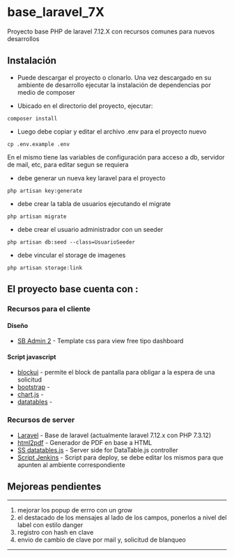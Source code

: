# base_laravel_7X
Proyecto base PHP de laravel 7.12.X con recursos comunes para nuevos desarrollos

## Instalación
* Puede descargar el proyecto o clonarlo.
Una vez descargado en su ambiente de desarrollo ejecutar la instalación de dependencias por medio de composer

* Ubicado en el directorio del proyecto, ejecutar:
```
composer install
```
* Luego debe copiar y editar el archivo .env para el proyecto nuevo
```
cp .env.example .env
```
En el mismo tiene las variables de configuración para acceso a db, servidor de mail, etc, para editar segun se requiera

* debe generar un nueva key laravel para el proyecto
```
php artisan key:generate
```

* debe crear la tabla de usuarios ejecutando el migrate
```
php artisan migrate
```

* debe crear el usuario administrador con un seeder
```
php artisan db:seed --class=UsuarioSeeder
```
* debe vincular el storage de imagenes
```
php artisan storage:link
```

## El proyecto base cuenta con :

### Recursos para el cliente
#### Diseño
* [SB Admin 2](https://startbootstrap.com/themes/sb-admin-2/) - Template css para view free tipo dashboard
#### Script javascript
* [blockui](http://malsup.com/jquery/block/) - permite el block de pantalla para obligar a la espera de una solicitud
* [bootstrap](https://getbootstrap.com/) - 
* [chart.js](https://www.chartjs.org/) -
* [datatables](https://datatables.net/) - 


### Recursos de server
* [Laravel](https://laravel.com/) -	Base de laravel (actualmente laravel 7.12.x con PHP 7.3.12)
* [html2pdf](https://github.com/spipu/html2pdf) - Generador de PDF en base a HTML
* [SS datatables.js](https://github.com/yajra/laravel-datatables) - Server side for DataTable.js controller 		
* [Script Jenkins](http://jenkins.grupobasa.com.ar/) - Script para deploy, se debe editar los mismos para que apunten al ambiente correspondiente

## Mejoreas pendientes

******
1. mejorar los popup de errro con un grow
2. el destacado de los mensajes al lado de los campos, ponerlos a nivel del label con estilo danger
3. registro con hash en clave
4. envio de cambio de clave por mail y, solicitud de blanqueo
******
